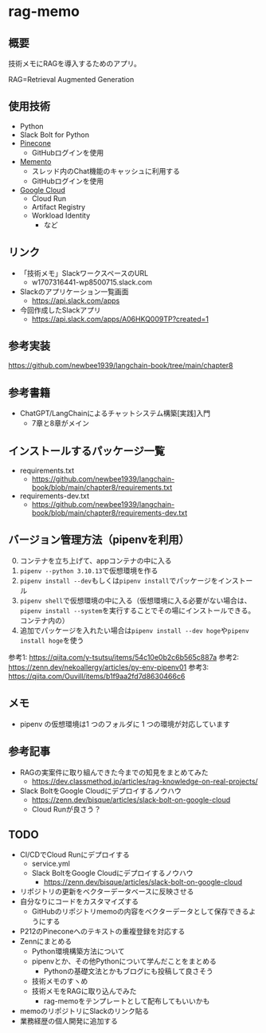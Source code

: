 # rag-memo

## 概要

技術メモにRAGを導入するためのアプリ。

RAG=Retrieval Augmented Generation

## 使用技術

- Python
- Slack Bolt for Python
- [Pinecone](https://www.pinecone.io/)
    - GitHubログインを使用
- [Memento](https://www.gomomento.com/)
    - スレッド内のChat機能のキャッシュに利用する
    - GitHubログインを使用
- [Google Cloud](https://console.cloud.google.com/welcome?project=gig-sample-383607)
    - Cloud Run
    - Artifact Registry
    - Workload Identity
        - など    

## リンク

- 「技術メモ」SlackワークスペースのURL
    - w1707316441-wp8500715.slack.com
- Slackのアプリケーション一覧画面
    - https://api.slack.com/apps
- 今回作成したSlackアプリ
    - https://api.slack.com/apps/A06HKQ009TP?created=1

## 参考実装

https://github.com/newbee1939/langchain-book/tree/main/chapter8

## 参考書籍

- ChatGPT/LangChainによるチャットシステム構築[実践]入門
    - 7章と8章がメイン

## インストールするパッケージ一覧

- requirements.txt
    - https://github.com/newbee1939/langchain-book/blob/main/chapter8/requirements.txt
- requirements-dev.txt
    - https://github.com/newbee1939/langchain-book/blob/main/chapter8/requirements-dev.txt

## バージョン管理方法（pipenvを利用）

0. コンテナを立ち上げて、appコンテナの中に入る
1. `pipenv --python 3.10.13`で仮想環境を作る
2. `pipenv install --dev`もしくは`pipenv install`でパッケージをインストール
3. `pipenv shell`で仮想環境の中に入る（仮想環境に入る必要がない場合は、`pipenv install --system`を実行することでその場にインストールできる。コンテナ内の）
4. 追加でパッケージを入れたい場合は`pipenv install --dev hoge`や`pipenv install hoge`を使う

参考1: https://qiita.com/y-tsutsu/items/54c10e0b2c6b565c887a
参考2: https://zenn.dev/nekoallergy/articles/py-env-pipenv01
参考3: https://qiita.com/Ouvill/items/b1f9aa2fd7d8630466c6

## メモ

- pipenv の仮想環境は1 つのフォルダに 1 つの環境が対応しています

## 参考記事

- RAGの実案件に取り組んできた今までの知見をまとめてみた
    - https://dev.classmethod.jp/articles/rag-knowledge-on-real-projects/
- Slack BoltをGoogle Cloudにデプロイするノウハウ
    - https://zenn.dev/bisque/articles/slack-bolt-on-google-cloud
    - Cloud Runが良さう？

## TODO

- CI/CDでCloud Runにデプロイする
    - service.yml
    - Slack BoltをGoogle Cloudにデプロイするノウハウ
        - https://zenn.dev/bisque/articles/slack-bolt-on-google-cloud
- リポジトリの更新をベクターデータベースに反映させる
- 自分なりにコードをカスタマイズする
    - GitHubのリポジトリmemoの内容をベクターデータとして保存できるようにする
- P212のPineconeへのテキストの重複登録を対応する
- Zennにまとめる
    - Python環境構築方法について
    - pipenvとか、その他Pythonについて学んだことをまとめる
        - Pythonの基礎文法とかもブログにも投稿して良さそう
    - 技術メモのすヽめ
    - 技術メモをRAGに取り込んでみた
        - rag-memoをテンプレートとして配布してもいいかも
- memoのリポジトリにSlackのリンク貼る
- 業務経歴の個人開発に追加する
